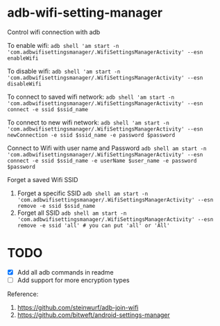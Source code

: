 # adb-wifi-setting-manager
Control wifi connection with adb

To enable wifi:
  `adb shell 'am start -n 'com.adbwifisettingsmanager/.WifiSettingsManagerActivity' --esn enableWifi`

To disable wifi:
  `adb shell 'am start -n 'com.adbwifisettingsmanager/.WifiSettingsManagerActivity' --esn disableWifi`

To connect to saved wifi network:
  `adb shell 'am start -n 'com.adbwifisettingsmanager/.WifiSettingsManagerActivity' --esn connect -e ssid $ssid_name`

To connect to new wifi network:
  `adb shell 'am start -n 'com.adbwifisettingsmanager/.WifiSettingsManagerActivity' --esn newConnection -e ssid $ssid_name -e password $password`

Connect to Wifi with user name and Password
  `adb shell am start -n 'com.adbwifisettingsmanager/.WifiSettingsManagerActivity' --esn connect -e ssid $ssid_name -e userName $user_name -e password $password`

Forget a saved Wifi SSID
1. Forget a specific SSID
  `adb shell am start -n 'com.adbwifisettingsmanager/.WifiSettingsManagerActivity' --esn remove -e ssid $ssid_name`
2. Forget all SSID
  `adb shell am start -n 'com.adbwifisettingsmanager/.WifiSettingsManagerActivity' --esn remove -e ssid 'all' # you can put 'all' or 'All'`

# TODO
* [x] Add all adb commands in readme
* [ ] Add support for more encryption types

Reference:
1. https://github.com/steinwurf/adb-join-wifi
2. https://github.com/bitweft/android-settings-manager
